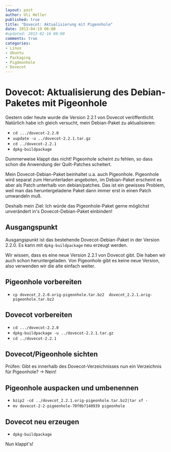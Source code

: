 ```yaml
---
layout: post
author: Uli Heller
published: true
title: "Dovecot: Aktualisierung mit Pigeonhole"
date: 2013-04-19 06:00
#updated: 2013-02-16 08:00
comments: true
categories: 
- Linux
- Ubuntu
- Packaging
- Pigdeonhole
- Dovecot
---
```


Dovecot: Aktualisierung des Debian-Paketes mit Pigeonhole
=========================================================

Gestern oder heute wurde die Version 2.2.1 von Dovecot veröffentlicht.
Natürlich habe ich gleich versucht, mein Debian-Paket zu aktualisieren:

* `cd .../dovecot-2.2.0`
* `uupdate -u ../dovecot-2.2.1.tar.gz`
* `cd ../dovecot-2.2.1`
* `dpkg-buildpackage`

Dummerweise klappt das nicht! Pigeonhole scheint zu fehlen, so dass
schon die Anwendung der Quilt-Patches scheitert.

<!-- more -->


Mein Dovecot-Debian-Paket beinhaltet u.a. auch Pigeonhole.
Pigeonhole wird separat zum Herunterladen angeboten, im Debian-Paket
erscheint es aber als Patch unterhalb von debian/patches. Das ist ein
gewisses Problem, weil man das heruntergeladene Paket dann immer erst
in einen Patch umwandeln muß.

Deshalb mein Ziel: Ich würde das Pigeonhole-Paket gerne möglichst
unverändert in's Dovecot-Debian-Paket einbinden!

<!-- more -->

Ausgangspunkt
-------------

Ausgangspunkt ist das bestehende Dovecot-Debian-Paket in der Version 2.2.0.
Es kann mit `dpkg-buildpackage` neu erzeugt werden.

Wir wissen, dass es eine neue Version 2.2.1 von Dovecot gibt. Die haben wir
auch schon heruntergeladen. Von Pigeonhole gibt es keine neue Version, also
verwenden wir die alte einfach weiter.

Pigeonhole vorbereiten
----------------------

* `cp dovecot_2.2.0.orig-pigeonhole.tar.bz2  dovecot_2.2.1.orig-pigeonhole.tar.bz2`

Dovecot vorbereiten
-------------------

* `cd .../dovecot-2.2.0`
* `dpkg-buildpackage -u ../dovecot-2.2.1.tar.gz`
* `cd ../dovecot-2.2.1`

Dovecot/Pigeonhole sichten
--------------------------

Prüfen: Gibt es innerhalb des Dovecot-Verzeichnisses nun ein Verzeichnis für
Pigeonhole? -> Nein!

Pigeonhole auspacken und umbenennen
-----------------------------------

* `bzip2 -cd ../dovecot_2.2.1.orig-pigeonhole.tar.bz2|tar xf -`
* `mv dovecot-2-2-pigeonhole-70f0b7140939 pigeonhole`

Dovecot neu erzeugen
--------------------

* `dpkg-buildpackage`

Nun klappt's!
